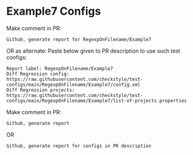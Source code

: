 # Example7 Configs
Make comment in PR:
```
Github, generate report for RegexpOnFilename/Example7
```
OR as alternate:
Paste below given to PR description to use such test configs:
```
Report label: RegexpOnFilename/Example7
Diff Regression config: https://raw.githubusercontent.com/checkstyle/test-configs/main/RegexpOnFilename/Example7/config.xml
Diff Regression projects: https://raw.githubusercontent.com/checkstyle/test-configs/main/RegexpOnFilename/Example7/list-of-projects.properties
```
Make comment in PR:
```
Github, generate report
```
OR
```
Github, generate report for configs in PR description
```
